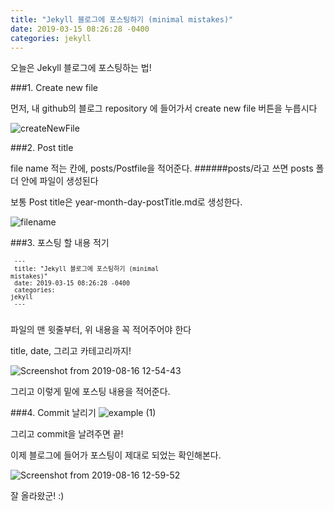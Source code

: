 ```yaml
---
title: "Jekyll 블로그에 포스팅하기 (minimal mistakes)"
date: 2019-03-15 08:26:28 -0400
categories: jekyll
---
```


오늘은 Jekyll 블로그에 포스팅하는 법!


###1. Create new file

먼저, 내 github의 블로그 repository 에 들어가서 create new file 버튼을 누릅시다

![createNewFile](https://user-images.githubusercontent.com/49894861/63139203-66ebfa80-c018-11e9-93e2-e03fed13b446.png)


###2. Post title

file name 적는 칸에, posts/Postfile을 적어준다.
######posts/라고 쓰면 posts 폴더 안에 파일이 생성된다 

보통 Post title은 year-month-day-postTitle.md로 생성한다.

![filename](https://user-images.githubusercontent.com/49894861/63139414-3a84ae00-c019-11e9-9e05-37f9a9221ab7.png)



###3. 포스팅 할 내용 적기

<code><small>
---<br/>
title: "Jekyll 블로그에 포스팅하기 (minimal mistakes)"<br/>
date: 2019-03-15 08:26:28 -0400<br/>
categories: jekyll<br/>
---<br/>
</small></code>


파일의 맨 윗줄부터, 위 내용을 꼭 적어주어야 한다 

title, date, 그리고 카테고리까지!

![Screenshot from 2019-08-16 12-54-43](https://user-images.githubusercontent.com/49894861/63142533-22b32700-c025-11e9-94b8-592a04b49cc7.png)

그리고 이렇게 밑에 포스팅 내용을 적어준다.

###4. Commit 날리기
![example (1)](https://user-images.githubusercontent.com/49894861/63142587-57bf7980-c025-11e9-8b0d-19cbe9310096.png)

그리고 commit을 날려주면 끝!


이제 블로그에 들어가 포스팅이 제대로 되었는 확인해본다. 

![Screenshot from 2019-08-16 12-59-52](https://user-images.githubusercontent.com/49894861/63142701-c997c300-c025-11e9-891b-403fb31dc9e4.png)


잘 올라왔군! :)



